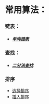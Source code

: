  #  常用算法：
 
 ###    链表：
 
   - #####  [单向链表](https://github.com/GiftedDrogon/dragon-algorithm/blob/b29bc20336450c09d1131d23ab4d942eb41f42e8/dragon-link/src/main/java/com.dragon.talon.algorithm.link/singleLinkList/DragonSingleLinkList.java)
  
   ###     查找：
      
   - #####  [二分法查找]() 
   
   
   ###   排序
   
   -    [选择排序]()
   -    [插入排序]()